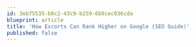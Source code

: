 ```yaml
---
id: 3eb75535-b8c2-43c9-b259-6b9cec036cda
blueprint: article
title: 'How Escorts Can Rank Higher on Google (SEO Guide)'
published: false
---
```

